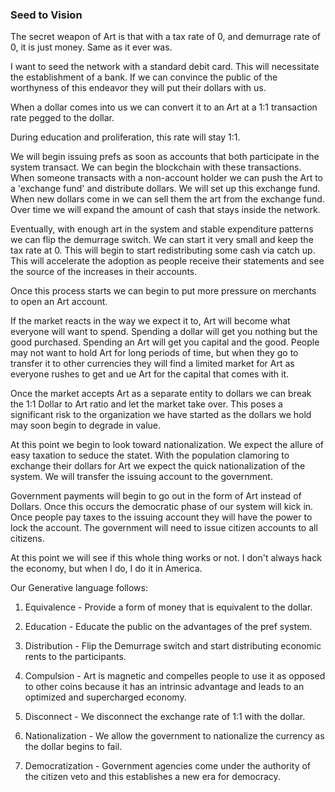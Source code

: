
### Seed to Vision


The secret weapon of Art is that with a tax rate of 0, and demurrage rate of 0, it is just money. Same as it ever was.

I want to seed the network with a standard debit card. This will necessitate the establishment of a bank. If we can convince the public of the worthyness of this endeavor they will put their dollars with us.

When a dollar comes into us we can convert it to an Art at a 1:1 transaction rate pegged to the dollar.

During education and proliferation, this rate will stay 1:1.


We will begin issuing prefs as soon as accounts that both participate in the system transact. We can begin the blockchain with these transactions. When someone transacts with a non-account holder we can push the Art to a 'exchange fund' and distribute dollars. We will set up this exchange fund. When new dollars come in we can sell them the art from the exchange fund. Over time we will expand the amount of cash that stays inside the network.

Eventually, with enough art in the system and stable expenditure patterns we can flip the demurrage switch. We can start it very small and keep the tax rate at 0. This will begin to start redistributing some cash via catch up. This will accelerate the adoption as people receive their statements and see the source of the increases in their accounts.

Once this process starts we can begin to put more pressure on merchants to open an Art account.

If the market reacts in the way we expect it to, Art will become what everyone will want to spend. Spending a dollar will get you nothing but the good purchased. Spending an Art will get you capital and the good. People may not want to hold Art for long periods of time, but when they go to transfer it to other currencies they will find a limited market for Art as everyone rushes to get and ue Art for the capital that comes with it.

Once the market accepts Art as a separate entity to dollars we can break the 1:1 Dollar to Art ratio and let the market take over. This poses a significant risk to the organization we have started as the dollars we hold may soon begin to degrade in value.

At this point we begin to look toward nationalization. We expect the allure of easy taxation to seduce the statet. With the population clamoring to exchange their dollars for Art we expect the quick nationalization of the system. We will transfer the issuing account to the government.

Government payments will begin to go out in the form of Art instead of Dollars. Once this occurs the democratic phase of our system will kick in. Once people pay taxes to the issuing account they will have the power to lock the account. The government will need to issue citizen accounts to all citizens.

At this point we will see if this whole thing works or not. I don't always hack the economy, but when I do, I do it in America.

Our Generative language follows:


1. Equivalence - Provide a form of money that is equivalent to the dollar.

2. Education - Educate the public on the advantages of the pref system.

3. Distribution - Flip the Demurrage switch and start distributing economic rents to the participants.

4. Compulsion - Art is magnetic and compelles people to use it as opposed to other coins because it has an intrinsic advantage and leads to an optimized and supercharged economy.

4. Disconnect - We disconnect the exchange rate of 1:1 with the dollar.

5. Nationalization - We allow the government to nationalize the currency as the dollar begins to fail.

6. Democratization - Government agencies come under the authority of the citizen veto and this establishes a new era for democracy.